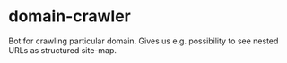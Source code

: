 # domain-crawler
Bot for crawling particular domain. Gives us e.g. possibility to see nested URLs as structured site-map.

